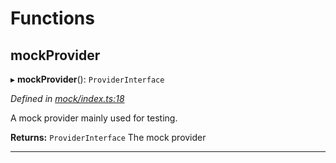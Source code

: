 

# Functions

<a id="mockprovider"></a>

##  mockProvider

▸ **mockProvider**(): `ProviderInterface`

*Defined in [mock/index.ts:18](https://github.com/polkadot-js/api/blob/e8ca742/packages/rpc-provider/src/mock/index.ts#L18)*

A mock provider mainly used for testing.

**Returns:** `ProviderInterface`
The mock provider

___

